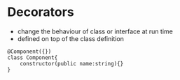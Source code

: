 # Decorators

* change the behaviour of class or interface at run time
* defined on top of the class definition

```
@Component({})
class Component{
	constructor(public name:string){}
}
```
